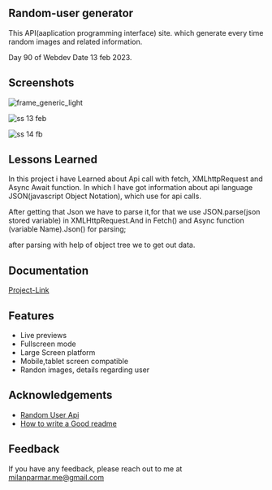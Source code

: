 


## Random-user generator

This API(aaplication programming interface) site. which generate every time random images and related information.

 
  Day 90 of Webdev Date 13 feb 2023.



## Screenshots



![frame_generic_light](https://user-images.githubusercontent.com/114464208/218453297-60de2053-c26b-4115-96e5-7d4040a640da.png)

![ss 13 feb](https://user-images.githubusercontent.com/114464208/218453314-e563fd13-b101-48b1-b370-8795745eed6d.png)

![ss 14 fb](https://user-images.githubusercontent.com/114464208/218453328-26829bf9-20a9-4ff9-a986-9b552a62ab49.png)
## Lessons Learned

 In this  project i have Learned about Api call with fetch, XMLhttpRequest and Async Await function.
  In which I have got information about api language JSON(javascript Object Notation), which use for api calls.

  After getting that Json we have to parse it,for that we use JSON.parse(json stored variable) in XMLHttpRequest.And in Fetch() and Async function (variable Name).Json() for parsing;

  after parsing with help of object tree we to get out data.




## Documentation

[Project-Link](https://random-user-com.netlify.app)


## Features


- Live previews
- Fullscreen mode
- Large Screen platform
- Mobile,tablet screen compatible
- Randon images, details regarding user

## Acknowledgements

 - [Random User Api](https://randomuser.me/)
 - [How to write a Good readme](https://bulldogjob.com/news/449-how-to-write-a-good-readme-for-your-github-project)

## Feedback

If you have any feedback, please reach out to me at milanparmar.me@gmail.com



